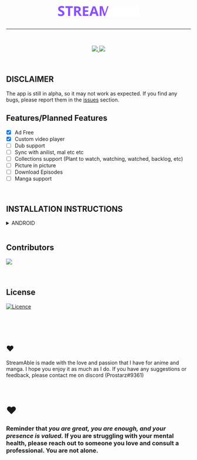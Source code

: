 <div align="center">
<a href="#">
    <img src="./assets/icon.png"/>
</a>
</div>

<br />

---

<br />

<div align="center">
    <p align="center">
    <a href="https://sstreamable.netlify.app/download/app">
        <img src="https://img.shields.io/badge/Download-App-blueviolet?style=for-the-badge"/>
    </a>
    <img src="https://img.shields.io/badge/platforms-android-blueviolet?style=for-the-badge"/>
  </p>
</div>

<br />

## DISCLAIMER

The app is still in alpha, so it may not work as expected. If you find any bugs, please report them in the [issues](github.com/sstreamable/sstreamable/issues) section.

## Features/Planned Features

- [x] Ad Free
- [x] Custom video player
- [ ] Dub support
- [ ] Sync with anilist, mal etc etc
- [ ] Collections support (Plant to watch, watching, watched, backlog, etc)
- [ ] Picture in picture
- [ ] Download Episodes
- [ ] Manga support

<br />

## INSTALLATION INSTRUCTIONS

<details>
<summary>ANDROID</summary>
<p>Make sure you have install from unknown sources enabled</p>
<p>it will most likely ask you to enable this anyway</p>

1. [Download the apk.](https://sstreamable.netlify.app/download/app)
2. Install the apk.
3. Open the app.

</details>

<br />

## Contributors

[![](https://contrib.rocks/image?repo=tdanks2000/streamable-app)](https://github.com/tdanks2000/streamable-app/graphs/contributors)

<br />

## License

[![Licence](https://img.shields.io/github/license/tdanks2000/streamable-app?style=for-the-badge)](./LICENSE)

<br />
<br />
<br />

## ❤️

StreamAble is made with the love and passion that I have for anime and manga. I hope you enjoy it as much as I do. If you have any suggestions or feedback, please contact me on discord (Prostarz#9361)

<br />

# ❤️

### Reminder that _you are great, you are enough, and your presence is valued._ If you are struggling with your mental health, please reach out to someone you love and consult a professional. You are not alone.
